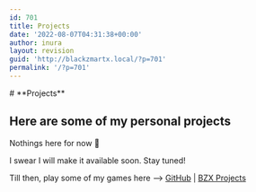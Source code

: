 ```yaml
---
id: 701
title: Projects
date: '2022-08-07T04:31:38+00:00'
author: inura
layout: revision
guid: 'http://blackzmartx.local/?p=701'
permalink: '/?p=701'
---
```


<style>/*! elementor - v3.6.8 - 27-07-2022 */
.elementor-heading-title{padding:0;margin:0;line-height:1}.elementor-widget-heading .elementor-heading-title[class*=elementor-size-]>a{color:inherit;font-size:inherit;line-height:inherit}.elementor-widget-heading .elementor-heading-title.elementor-size-small{font-size:15px}.elementor-widget-heading .elementor-heading-title.elementor-size-medium{font-size:19px}.elementor-widget-heading .elementor-heading-title.elementor-size-large{font-size:29px}.elementor-widget-heading .elementor-heading-title.elementor-size-xl{font-size:39px}.elementor-widget-heading .elementor-heading-title.elementor-size-xxl{font-size:59px}</style></head><body># **Projects**

## **Here are some of my personal projects**

Nothings here for now 🙁

I swear I will make it available soon. Stay tuned!

Till then, play some of my games here –&gt; [GitHub](https://github.com/blackzmartx?tab=repositories) | [BZX Projects](https://bzxprojects.blogspot.com/)